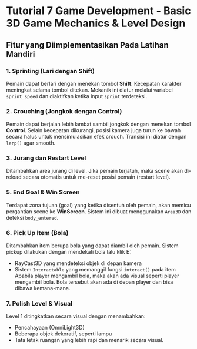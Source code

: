 # Tutorial 7 Game Development - Basic 3D Game Mechanics & Level Design

## Fitur yang Diimplementasikan Pada Latihan Mandiri

### 1. Sprinting (Lari dengan Shift)
Pemain dapat berlari dengan menekan tombol **Shift**. Kecepatan karakter meningkat selama tombol ditekan. Mekanik ini diatur melalui variabel `sprint_speed` dan diaktifkan ketika input `sprint` terdeteksi.

### 2. Crouching (Jongkok dengan Control)
Pemain dapat berjalan lebih lambat sambil jongkok dengan menekan tombol **Control**. Selain kecepatan dikurangi, posisi kamera juga turun ke bawah secara halus untuk mensimulasikan efek crouch. Transisi ini diatur dengan `lerp()` agar smooth.

### 3. Jurang dan Restart Level
Ditambahkan area jurang di level. Jika pemain terjatuh, maka scene akan di-reload secara otomatis untuk me-reset posisi pemain (restart level).

### 5. End Goal & Win Screen
Terdapat zona tujuan (goal) yang ketika disentuh oleh pemain, akan memicu pergantian scene ke **WinScreen**. Sistem ini dibuat menggunakan `Area3D` dan deteksi `body_entered`.

### 6. Pick Up Item (Bola)
Ditambahkan item berupa bola yang dapat diambil oleh pemain. Sistem pickup dilakukan dengan mendekati bola lalu klik E:
- RayCast3D yang mendeteksi objek di depan kamera
- Sistem `Interactable` yang memanggil fungsi `interact()` pada item
Apabila player mengambil bola, maka akan ada visual seperti player mengambil bola. Bola tersebut akan ada di depan player dan bisa dibawa kemana-mana.

### 7. Polish Level & Visual
Level 1 ditingkatkan secara visual dengan menambahkan:
- Pencahayaan (OmniLight3D)
- Beberapa objek dekoratif, seperti lampu
- Tata letak ruangan yang lebih rapi dan menarik secara visual.
